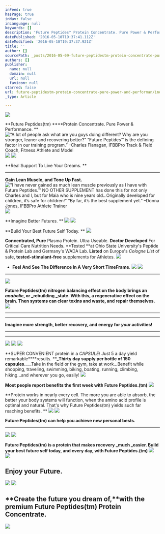 ```yaml
---
inFeed: true
hasPage: true
inNav: false
inLanguage: null
keywords: []
description: 'Future Peptides™ Protein Concentrate. Pure Power & Performance. '
datePublished: '2016-05-10T19:37:41.112Z'
dateModified: '2016-05-10T19:37:37.921Z'
title: ''
author: []
sourcePath: _posts/2016-05-09-future-peptidestm-protein-concentrate-pure-power-and-performan.md
authors: []
publisher:
  name: null
  domain: null
  url: null
  favicon: null
starred: false
url: future-peptidestm-protein-concentrate-pure-power-and-performan/index.html
_type: Article

---
```

![](https://the-grid-user-content.s3-us-west-2.amazonaws.com/753a3931-3bcf-4483-9610-1bf921d19d45.jpg)

**Future Peptides(tm) ****Protein Concentrate. Pure Power & Performance. **
![“A lot of people ask what are you guys doing different? Why are you stronger, leaner and recovering better?”   “Future Peptides™ is the defining factor in our training program.”   –Charles Flanagan, IFBBPro Track & Field Coach, Fitness Athlete and Model   ](https://s3-us-west-2.amazonaws.com/the-grid-img/p/39dde58368ad9dfc10f4ed7e7925ba7c139123a8.jpg)
![](https://the-grid-user-content.s3-us-west-2.amazonaws.com/54445b8f-d591-46dd-b636-4d0ebc312751.jpg)
![](https://the-grid-user-content.s3-us-west-2.amazonaws.com/cd8c91bf-a5b9-4d71-899d-7f401cdf76a0.jpg)

**Real Support To Live Your Dreams. **

****

**Gain Lean Muscle, and Tone Up Fast.**
!["I have never gained as much lean muscle previously as I have with Future Peptides.™ NO OTHER SUPPLEMENT has done this for not only Charles and I, but for Maia who is nine years old…Originally developed for children, it’s safe for children!”  “By far, it’s the best supplement yet.”  –Donna Jones, IFBBPro Athlete Trainer](https://the-grid-user-content.s3-us-west-2.amazonaws.com/be76a7f7-46c1-412b-a283-c5028dd42296.jpg)
![](https://the-grid-user-content.s3-us-west-2.amazonaws.com/a14c2da5-ca84-444d-892c-8f96035a6850.jpg)

**Imagine Better Futures. **
![](https://the-grid-user-content.s3-us-west-2.amazonaws.com/5c525cc1-db32-4573-872b-355171d1f591.jpg)
![](https://the-grid-user-content.s3-us-west-2.amazonaws.com/b9bcc551-dabc-4fc6-bcf0-e18fa5cd2c0d.jpg)

**Build Your Best Future Self Today. **
![](https://the-grid-user-content.s3-us-west-2.amazonaws.com/a6eddc4a-35da-4964-867d-77084d338c47.jpg)

**Concentrated, Pure** Plasma Protein. Ultra Useable. **Doctor Developed** For Critical Care Nutrition Needs. **Tested **at Ohio State University's Peptide & Protein Lab and Germany's WADA Lab. **Listed** on Europe's _Cologne List_ of safe, **tested-stimulant-free** supplements for Athletes.
![](https://the-grid-user-content.s3-us-west-2.amazonaws.com/f84bfcaf-98fc-473e-9c7a-a6392e181eef.jpg)

* **Feel And See The Difference In A Very Short TimeFrame.**
![](https://the-grid-user-content.s3-us-west-2.amazonaws.com/84fb7967-8e13-421a-a8c2-737ac136c10f.jpg)
![](https://the-grid-user-content.s3-us-west-2.amazonaws.com/3f4a3568-b8ae-451c-909c-698db941ef8e.jpg)

****
![](https://the-grid-user-content.s3-us-west-2.amazonaws.com/7cc75b24-6cb2-48e3-b9b8-1343ecb5eaf1.jpg)

**Future Peptides(tm) nitrogen balancing effect on the body brings an _anabolic_, or _rebuilding _state. With this, a regenerative effect on the brain. Then systems can clear toxins and waste, and repair themselves.**
![](https://the-grid-user-content.s3-us-west-2.amazonaws.com/18a5991a-1d1f-43c5-9fc3-00e2aa7ddbae.jpg)

****

****

**Imagine more strength, better recovery, and energy for _your_ activities!**

******  
******
![](https://the-grid-user-content.s3-us-west-2.amazonaws.com/49833a33-9afe-4e8e-94cf-489eaf09e4c1.jpg)
![](https://the-grid-user-content.s3-us-west-2.amazonaws.com/61480531-6ab8-46df-bb7c-a04c8902b7ab.jpg)
![](https://the-grid-user-content.s3-us-west-2.amazonaws.com/55b841a1-8369-4eb0-8138-130370c7e2ca.jpg)

**SUPER CONVENIENT protein in a _CAPSULE!_ Just 5 a day yield remarkable****results. **_**Thirty day supply per bottle of 150 capsules.**___Take in the field or the gym, take at work...Benefit while shopping, traveling, swimming, biking, boating, running, climbing, hiking...and wherever you go, easily!
![](https://the-grid-user-content.s3-us-west-2.amazonaws.com/b3b24040-001d-4162-af53-fcc714d475a7.jpg)

**Most people report benefits the first week with Future Peptides.(tm)**
![](https://the-grid-user-content.s3-us-west-2.amazonaws.com/1b2770e0-4352-418c-a5c2-ad5483788ce7.jpg)

**Protein works in nearly every cell. The more you are able to absorb, the better your body systems will function, when the amino acid profile is optimal and natural. That's why Future Peptides(tm) yields such far reaching benefits. **
![](https://the-grid-user-content.s3-us-west-2.amazonaws.com/68026ae8-e740-45cf-8f5b-c6f9fc4da081.jpg)
![](https://the-grid-user-content.s3-us-west-2.amazonaws.com/225ac750-6e62-4209-a6df-b5f9024c0ae5.jpg)

**Future Peptides(tm) can help you achieve new personal bests.**

****
![](https://the-grid-user-content.s3-us-west-2.amazonaws.com/fb8db2cb-5558-4946-bbeb-75b047e0711b.jpg)
![](https://the-grid-user-content.s3-us-west-2.amazonaws.com/20b28060-0a2a-4f88-a0a6-d661208fe208.jpg)

**Future Peptides(tm) is a protein that makes recovery _much _easier. ****Build your best future self today, and every day, with Future Peptides.(tm)******
![](https://the-grid-user-content.s3-us-west-2.amazonaws.com/9fad33db-0b73-4899-ae24-66fc76614bc0.jpg)
![](https://the-grid-user-content.s3-us-west-2.amazonaws.com/a65ab9c1-33bc-4c30-ac51-85f85d1dae5f.jpg)

## Enjoy your Future.
![](https://the-grid-user-content.s3-us-west-2.amazonaws.com/f7b6bf38-c0fb-4f91-884e-7aa6085d2bd6.jpg)
![](https://the-grid-user-content.s3-us-west-2.amazonaws.com/73ea65ba-0fee-4871-83b2-4d1820b78271.png)

## **Create the future you dream of,****with the premium Future Peptides(tm) Protein Concentrate.**
![](https://the-grid-user-content.s3-us-west-2.amazonaws.com/693b80c0-b3fb-419e-ac99-6ecae3b0b321.jpg)
